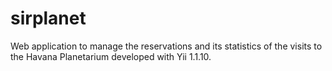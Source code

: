 # sirplanet
Web application to manage the reservations and its statistics of the visits to the Havana Planetarium developed with Yii 1.1.10.
